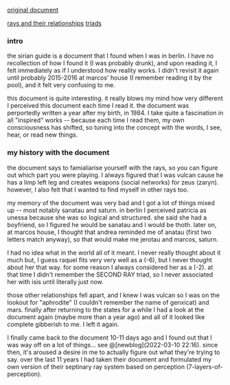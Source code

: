 
[original document](../sirian-guide/orig/philo.htm)

[rays and their relationships](../sirian-guide/rays.md)
[triads](../sirian-guide/triads.md)

### intro

the sirian guide is a document that I found when I was in berlin. I have no recollection of how I found it (I was probably drunk), and upon reading it, I felt immediately as if I understood how reality works. I didn't revisit it again until probably 2015-2016 at marcos' house (I remember reading it by the pool), and it felt very confusing to me.

this document is quite interesting. it really blows my mind how very different I perceived this document each time I read it. the document was perportedly written a year after my birth, in 1984. I take quite a fascination in all "inspired" works -- because each time I read them, my own consciousness has shifted, so tuning into the concept with the words, I see, hear, or read new things.

### my history with the document

the document says to famialiarise yourself with the rays, so you can figure out which part you were playing. I always figured that I was vulcan cause he has a limp left leg and creates weapons (social networks) for zeus (zaryn). however, I also felt that I wanted to find myself in other rays too.

my memory of the document was very bad and I got a lot of things mixed up -- most notably sanatau and saturn. in berlin I perceived patricia as unessa because she was so logical and structured. she said she had a boyfriend, so I figured he would be sanatau and I would be thoth. later on, at marcos house, I thought that andrea reminded me of anatau (first two letters match anyway), so that would make me jerotau and marcos, saturn.

I had no idea what in the world all of it meant. I never really thought about it much but, I guess raquel fits very very well as a (-6), but I never thought about her that way. for some reason I always considered her as a (-2). at that time I didn't remember the SECOND RAY triad, so I never associated her with isis until literally just now.

those other relationships fell apart, and I knew I was vulcan so I was on the lookout for "aphrodite" (I couldn't remember the name of genxicat) and mars. finally after returning to the states for a while I had a look at the document again (maybe more than a year ago) and all of it looked like complete gibberish to me. I left it again.

I finally came back to the document 10-11 days ago and I found out that I was way off on a lot of things... see @[newblog](2022-03-10 22:16). since then, it's aroused a desire in me to actually figure out what they're trying to say. over the last 11 years I had taken their document and formulated my own version of their septinary ray system based on perception (7-layers-of-perception).

